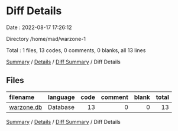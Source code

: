 # Diff Details

Date : 2022-08-17 17:26:12

Directory /home/mad/warzone-1

Total : 1 files,  13 codes, 0 comments, 0 blanks, all 13 lines

[Summary](results.md) / [Details](details.md) / [Diff Summary](diff.md) / Diff Details

## Files
| filename | language | code | comment | blank | total |
| :--- | :--- | ---: | ---: | ---: | ---: |
| [warzone.db](/warzone.db) | Database | 13 | 0 | 0 | 13 |

[Summary](results.md) / [Details](details.md) / [Diff Summary](diff.md) / Diff Details